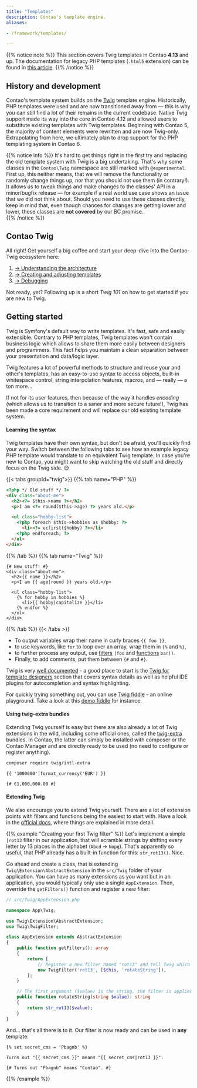 ```yaml
---
title: "Templates"
description: Contao's template engine.
aliases:

- /framework/templates/

---
```


{{% notice note %}}
This section covers Twig templates in Contao **4.13** and up. The documentation for legacy PHP templates (`.html5`
extension) can be found in [this article](/framework/templates/legacy/).
{{% /notice %}}


## History and development
Contao's template system builds on the [Twig][Twig Docs] template engine. Historically, PHP templates were used and are
now transitioned away from — this is why you can still find a lot of their remains in the current codebase. Native Twig
support made its way into the core in Contao 4.12 and allowed users to substitute existing templates with Twig
templates. Beginning with Contao 5, the majority of content elements were rewritten and are now Twig-only. Extrapolating
from here, we ultimately plan to drop support for the PHP templating system in Contao 6.

{{% notice info %}}
It's hard to get things right in the first try and replacing the old template system with Twig is a big undertaking.
That's why some classes in the `Contao\Twig` namespace are still marked with `@experimental`. First up, this neither
means, that we will remove the functionality or randomly change things up, nor that you should not use them (in
contrary!). It allows us to tweak things and make changes to the classes' API in a minor/bugfix release — for example if
a real world use case shows an issue that we did not think about. Should you need to use these classes directly, keep in
mind that, even though chances for changes are getting lower and lower, these classes are **not covered** by our BC
promise.  
{{% /notice %}}

## Contao Twig
All right! Get yourself a big coffee and start your deep-dive into the Contao-Twig ecosystem here:
 1) [→ Understanding the architecture](architecture)
 2) [→ Creating and adjusting templates](creating-templates)
 3) [→ Debugging](debugging)

Not ready, yet? Following up is a short *Twig 101* on how to get started if you are new to Twig.


## Getting started
Twig is Symfony's default way to write templates. It's fast, safe and easily extensible. Contrary to PHP templates, Twig
templates won't contain business logic which allows to share them more easily between designers and programmers. This
fact helps you maintain a clean separation between your presentation and data/logic layer.

Twig features a lot of powerful methods to structure and reuse your and other's templates, has an easy-to-use syntax to
access objects, built-in whitespace control, string interpolation features, macros, and — really — a ton more…

If not for its user features, then because of the way it handles *encoding* (which allows us to transition to a saner and
more secure future!), Twig has been made a core requirement and will replace our old existing template system. 

#### Learning the syntax
Twig templates have their own syntax, but don't be afraid, you'll quickly find your way. Switch between the following
tabs to see how an example legacy PHP template would translate to an equivalent Twig template. In case you're new to
Contao, you might want to skip watching the old stuff and directly focus on the Twig side. 😉

{{< tabs groupId="twig">}}
{{% tab name="PHP" %}}
```html
<?php */ Old stuff */ ?>
<div class="about-me">
  <h2><?= $this->name ?></h2>
  <p>I am <?= round($this->age) ?> years old.</p>

  <ul class="hobby-list">
    <?php foreach $this->hobbies as $hobby: ?>
      <li><?= ucfirst($hobby) ?></li>
    <?php endforeach; ?>
  </ul>
</div>
```
{{% /tab %}}
{{% tab name="Twig" %}}
```twig
{# New stuff! #}
<div class="about-me">
  <h2>{{ name }}</h2>
  <p>I am {{ age|round }} years old.</p>

  <ul class="hobby-list">
    {% for hobby in hobbies %}
      <li>{{ hobby|capitalize }}</li>
    {% endfor %}
  </ul>
</div>
```
{{% /tab %}}
{{< /tabs >}}

 * To output variables wrap their name in curly braces `{{ foo }}`, 
 * to use keywords, like `for` to loop over an array, wrap them in `{%` and `%}`,
 * to further process any output, use [filters][Twig Filters] `|foo` and [functions][Twig Functions] `bar()`.
 * Finally, to add comments, put them between `{#` and `#}`.

Twig is very [well documented][Twig Docs] - a good place to start is
the [Twig for template designers][Twig Template Designers Docs] section that covers syntax details as well as helpful
IDE plugins for autocompletion and syntax highlighting.

For quickly trying something out, you can use [Twig fiddle][Twig Fiddle] - an online playground. Take a look at
this [demo fiddle](https://twigfiddle.com/kctdqs) for instance.

#### Using twig-extra bundles
Extending Twig yourself is easy but there are also already a lot of Twig extensions in the wild, including some official
ones, called the [twig-extra][TwigExtra] bundles. In Contao, the latter can simply be installed with composer or the
Contao Manager and are directly ready to be used (no need to configure or register anything).

```bash
composer require twig/intl-extra
```

```twig
{{ '1000000'|format_currency('EUR') }}

{# €1,000,000.00 #}
```

#### Extending Twig
We also encourage you to extend Twig yourself. There are a lot of extension points with filters and functions being the
easiest to start with. Have a look in the [official docs][Extending Twig Docs], where things are explained in more 
detail. 

{{% example "Creating your first Twig filter" %}}
Let's implement a simple `|rot13` filter in our application, that will scramble strings by shifting every letter by 13
places in the alphabet (`Abcd` &rarr; `Nopq`). That's apparently so useful, that PHP already has a built-in function for
this: `str_rot13()`. Nice.

Go ahead and create a class, that is extending `Twig\Extension\AbstractExtension` in the `src/Twig` folder of your
application. You can have as many extensions as you want but in an application, you would typically only use a single
`AppExtension`. Then, override the `getFilters()` function and register a new filter:

```php
// src/Twig/AppExtension.php

namespace App\Twig;

use Twig\Extension\AbstractExtension;
use Twig\TwigFilter;

class AppExtension extends AbstractExtension
{
    public function getFilters(): array
    {
        return [
            // Register a new filter named "rot13" and tell Twig which method to execute
            new TwigFilter('rot13', [$this, 'rotateString']),
        ];
    }

    // The first argument ($value) is the string, the filter is applied on
    public function rotateString(string $value): string
    {
        return str_rot13($value);
    }
}
```

And… that's all there is to it. Our filter is now ready and can be used in **any** template:
```twig
{% set secret_cms = 'Pbagnb' %}

Turns out "{{ secret_cms }}" means "{{ secret_cms|rot13 }}".

{# Turns out "Pbagnb" means "Contao". #}
```
{{% /example %}}


[Twig Docs]: https://twig.symfony.com/doc/3.x/
[Twig Template Designers Docs]: https://twig.symfony.com/doc/3.x/templates.html
[Twig Filters]: https://twig.symfony.com/doc/3.x/filters/index.html
[Extending Twig Docs]: https://twig.symfony.com/doc/3.x/advanced.html#extending-twig
[Twig Functions]: https://twig.symfony.com/doc/3.x/functions/index.html
[Twig Fiddle]: https://twigfiddle.com/
[TwigExtra]: https://github.com/twigphp/Twig/tree/3.x/extra